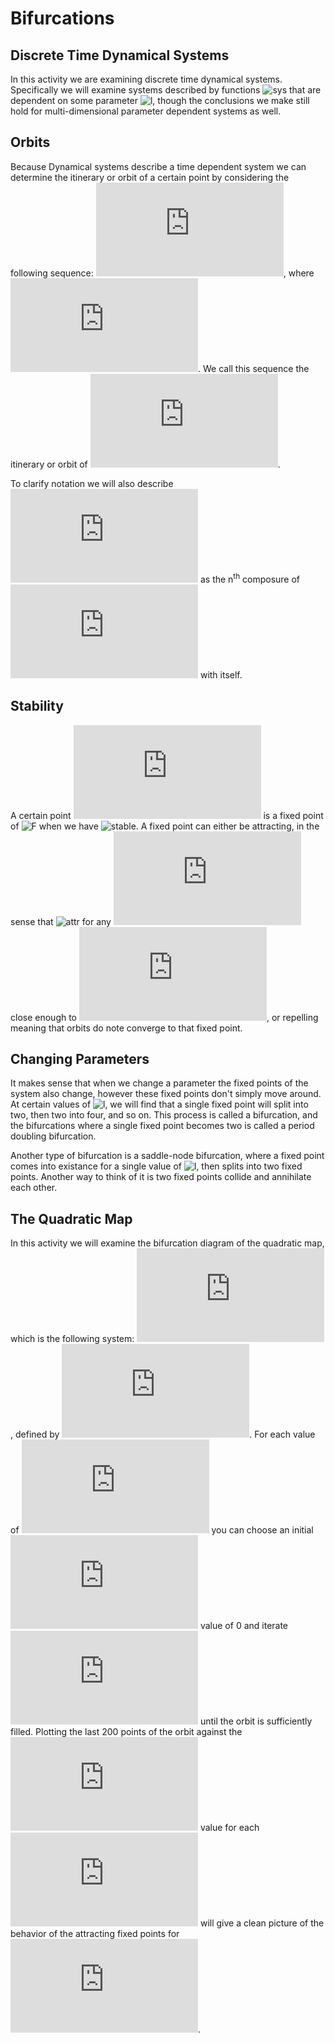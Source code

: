 # Bifurcations

## Discrete Time Dynamical Systems

In this activity we are examining discrete time dynamical systems.
Specifically we will examine systems described by functions ![sys](https://latex.codecogs.com/gif.latex?F_{\lambda}:\mathbb{R}\to\mathbb{R}) that are dependent on some parameter ![l](https://latex.codecogs.com/gif.latex?\lambda), though the conclusions we make still hold for multi-dimensional parameter dependent systems as well.

## Orbits
Because Dynamical systems describe a time dependent system we can determine the itinerary or orbit of a certain point by considering the following sequence: ![itinerary](https://latex.codecogs.com/gif.latex?%28x%5Ei%29_%7Bi%3D0%7D%5E%5Cinfty),
where ![time dependance](https://latex.codecogs.com/gif.latex?x%5E%7Bi&plus;1%7D%20%3D%20F%28x%5Ei%29).
We call this sequence the itinerary or orbit of ![x](https://latex.codecogs.com/gif.latex?x).

To clarify notation we will also describe ![comp](https://latex.codecogs.com/gif.latex?F%5En%28x%29%3D%28F%5Ccirc%5Cdots%5Ccirc%20F%29%28x%29)
as the n<sup>th</sup> composure of ![F](https://latex.codecogs.com/gif.latex?F) with itself.

## Stability
A certain point ![x0](https://latex.codecogs.com/gif.latex?x_0) is a fixed point of ![F](https://latex.codecogs.com/gif.latex?F_{\lambda}) when we have ![stable](https://latex.codecogs.com/gif.latex?x_0&space;=&space;F_{\lambda}(x_0)).
A fixed point can either be attracting, in the sense that ![attr](https://latex.codecogs.com/gif.latex?F_{\lambda}^n(x)&space;\to&space;x_0) for any ![x](https://latex.codecogs.com/gif.latex?x) close enough to ![x0](https://latex.codecogs.com/gif.latex?x_0),
or repelling meaning that orbits do note converge to that fixed point.

## Changing Parameters
It makes sense that when we change a parameter the fixed points of the system also change, however these fixed points don't simply move around.
At certain values of ![l](https://latex.codecogs.com/gif.latex?\lambda), we will find that a single fixed point will split into two, then two into four, and so on.
This process is called a bifurcation, and the bifurcations where a single fixed point becomes two is called a period doubling bifurcation. 

Another type of bifurcation is a saddle-node bifurcation, where a fixed point comes into existance for a single value of ![l](https://latex.codecogs.com/gif.latex?\lambda), then splits into two fixed points. Another way to think of it is two fixed points collide and annihilate each other.

## The Quadratic Map
In this activity we will examine the bifurcation diagram of the quadratic map, which is the following system: ![func](https://latex.codecogs.com/gif.latex?Q_c%3A%5Cmathbb%7BC%7D%5Cto%5Cmathbb%7BC%7D), defined by ![quad](https://latex.codecogs.com/gif.latex?Q_c%28z%29%20%3D%20z%5E2%20&plus;%20c).
For each value of ![c](https://latex.codecogs.com/gif.latex?c) you can choose an initial ![x](https://latex.codecogs.com/gif.latex?x) value of 0 and iterate ![Q](https://latex.codecogs.com/gif.latex?Q_c) until the orbit is sufficiently filled.
Plotting the last 200 points of the orbit against the ![c](https://latex.codecogs.com/gif.latex?c) value for each ![c](https://latex.codecogs.com/gif.latex?c) will give a clean picture of the behavior of the attracting fixed points for ![Q](https://latex.codecogs.com/gif.latex?Q_c).
